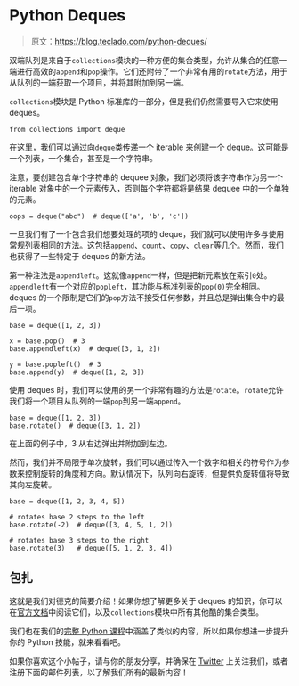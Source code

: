 # Python Deques

> 原文：<https://blog.teclado.com/python-deques/>

双端队列是来自于`collections`模块的一种方便的集合类型，允许从集合的任意一端进行高效的`append`和`pop`操作。它们还附带了一个非常有用的`rotate`方法，用于从队列的一端获取一个项目，并将其附加到另一端。

`collections`模块是 Python 标准库的一部分，但是我们仍然需要导入它来使用 deques。

```
from collections import deque 
```

在这里，我们可以通过向`deque`类传递一个 iterable 来创建一个 deque。这可能是一个列表，一个集合，甚至是一个字符串。

注意，要创建包含单个字符串的 dequee 对象，我们必须将该字符串作为另一个 iterable 对象中的一个元素传入，否则每个字符都将是结果 dequee 中的一个单独的元素。

```
oops = deque("abc")  # deque(['a', 'b', 'c']) 
```

一旦我们有了一个包含我们想要处理的项的 deque，我们就可以使用许多与使用常规列表相同的方法。这包括`append`、`count`、`copy`、`clear`等几个。然而，我们也获得了一些特定于 deques 的新方法。

第一种注法是`appendleft`。这就像`append`一样，但是把新元素放在索引`0`处。`appendleft`有一个对应的`popleft`，其功能与标准列表的`pop(0)`完全相同。deques 的一个限制是它们的`pop`方法不接受任何参数，并且总是弹出集合中的最后一项。

```
base = deque([1, 2, 3])

x = base.pop()  # 3
base.appendleft(x)  # deque([3, 1, 2])

y = base.popleft()  # 3
base.append(y)  # deque([1, 2, 3]) 
```

使用 deques 时，我们可以使用的另一个非常有趣的方法是`rotate`。`rotate`允许我们将一个项目从队列的一端`pop`到另一端`append`。

```
base = deque([1, 2, 3])
base.rotate()  # deque([3, 1, 2]) 
```

在上面的例子中，3 从右边弹出并附加到左边。

然而，我们并不局限于单次旋转，我们可以通过传入一个数字和相关的符号作为参数来控制旋转的角度和方向。默认情况下，队列向右旋转，但提供负旋转值将导致其向左旋转。

```
base = deque([1, 2, 3, 4, 5])

# rotates base 2 steps to the left
base.rotate(-2)  # deque([3, 4, 5, 1, 2])

# rotates base 3 steps to the right
base.rotate(3)   # deque([5, 1, 2, 3, 4]) 
```

## 包扎

这就是我们对德克的简要介绍！如果你想了解更多关于 deques 的知识，你可以在[官方文档](https://docs.python.org/3.7/library/collections.html#collections.deque)中阅读它们，以及`collections`模块中所有其他酷的集合类型。

我们也在我们的[完整 Python 课程](https://www.udemy.com/the-complete-python-course/?couponCode=BLOGGER)中涵盖了类似的内容，所以如果你想进一步提升你的 Python 技能，就来看看吧。

如果你喜欢这个小帖子，请与你的朋友分享，并确保在 [Twitter](https://twitter.com/TecladoCode) 上关注我们，或者注册下面的邮件列表，以了解我们所有的最新内容！